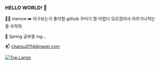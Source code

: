 ### HELLO WORLD! 👋

<!--
**suminiee/suminiee** is a ✨ _special_ ✨ repository because its `README.md` (this file) appears on your GitHub profile.

Here are some ideas to get you started:

- 🔭 I’m currently working on ...
- 🌱 I’m currently learning ...
- 👯 I’m looking to collaborate on ...
- 🤔 I’m looking for help with ...
- 💬 Ask me about ...
- 📫 How to reach me: ...
- 😄 Pronouns: ...
- ⚡ Fun fact: ...
-->


🦁💙 menow ➡️ 야구보는거 좋아함 github 꾸미기 짱 어렵다 모르겠어서 아무거나적는중 우하하

🌱 Spring 공부중 ing...

📬 chansu0114@naver.com

[![Top Langs](https://github-readme-stats.vercel.app/api/top-langs/?username=suminiee)](https://github.com/anuraghazra/github-readme-stats)
